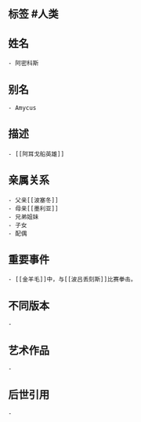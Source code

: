 ## 标签  #人类
## 姓名
	- 阿密科斯
## 别名
	- Amycus
## 描述
	- [[阿耳戈船英雄]]
## 亲属关系
	- 父亲[[波塞冬]]
	- 母亲[[墨利亚]]
	- 兄弟姐妹
	- 子女
	- 配偶
## 重要事件
	- [[金羊毛]]中，与[[波吕丢刻斯]]比赛拳击。
## 不同版本
	-
## 艺术作品
	-
## 后世引用
	-
